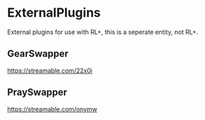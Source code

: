 # ExternalPlugins
External plugins for use with RL+, this is a seperate entity, not RL+.

## GearSwapper
https://streamable.com/22x0i

## PraySwapper
https://streamable.com/onymw
